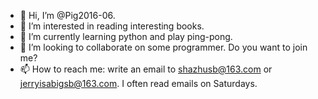 - 👋 Hi, I’m @Pig2016-06.
- 👀 I’m interested in reading interesting books.
- 🌱 I’m currently learning python and play ping-pong.
- 💞️ I’m looking to collaborate on some programmer. Do you want to join me?
- 📫 How to reach me: write an email to shazhusb@163.com or jerryisabigsb@163.com. I often read emails on Saturdays.

<!---
Pig2016-06/Pig2016-06 is a ✨ special ✨ repository because its `README.md` (this file) appears on your GitHub profile.
You can click the Preview link to take a look at your changes.
--->
